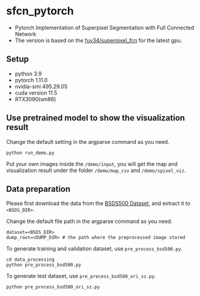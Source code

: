 # sfcn_pytorch
- Pytorch Implementation of Superpixel Segmentation with Full Connected Network
- The version is based on the [fuy34/superpixel_fcn](https://github.com/fuy34/superpixel_fcn) for the latest gpu.

## Setup
- python 3.9
- pytorch 1.11.0
- nvidia-smi 495.29.05
- cuda version 11.5
- RTX3090(sm86)

## Use pretrained model to show the visualization result
Change the default setting in the argparse command as you need.
```
python run_demo.py
```
Put your own images inside the ```/demo/input```, you will get the map and visualization result under the folder ```/demo/map_csv``` and ```/demo/spixel_viz```.

## Data preparation
Please first download the data from the [BSDS500 Dataset](http://www.eecs.berkeley.edu/Research/Projects/CS/vision/grouping/BSR/BSR_full.tgz), and extract it to ```<BSDS_DIR>```.

Change the default file path in the argparse command as you need.
```
dataset=<BSDS_DIR> 
dump_root=<DUMP_DIR> # the path where the preprocessed image stored
```
To generate training and validation dataset, use ```pre_process_bsd500.py```.
```
cd data_processing
python pre_process_bsd500.py
```
To generate test dataset, use ```pre_precess_bsd500_ori_sz.py```.
```
python pre_process_bsd500_ori_sz.py
```
